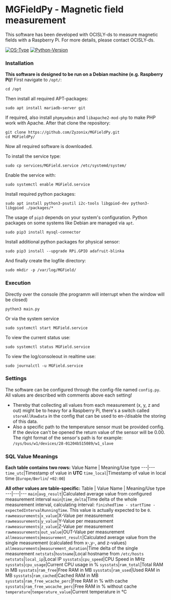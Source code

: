 # MGFieldPy - Magnetic field measurement
This software has been developed with OCISLY-ds to measure magnetic fields with a Raspberry Pi.
For more details, please contact OCISLY-ds.

[![OS-Type](https://img.shields.io/badge/OS%20Type-Linux-blue)]()
[![Python-Version](https://img.shields.io/badge/Python-3.9.2-blue)]()

### Installation
**This software is designed to be run on a Debian machine (e.g. Raspberry Pi)!**
First navigate to ```/opt/```:
```
cd /opt
```
Then install all required APT-packages:
```
sudo apt install mariadb-server git 
```
If required, also install ```phpmyadmin``` and ```libapache2-mod-php``` to make PHP work with Apache. After that clone the repository:
```
git clone https://github.com/Zyzonix/MGFieldPy.git
cd MGFieldPy/
```
Now all required software is downloaded.

To install the service type:
```
sudo cp services/MGField.service /etc/systemd/system/
```

Enable the service with:
```
sudo systemctl enable MGField.service
```

Install required python packages:
```
sudo apt install python3-psutil i2c-tools libgpiod-dev python3-libgpiod ./packages/* 
```
The usage of ```pip3``` depends on your system's configuration. Python packages on some systems like Debian are managed via ```apt```.
```
sudo pip3 install mysql-connector
```
Install additional python packages for physical sensor:
```
sudo pip3 install --upgrade RPi.GPIO adafruit-blinka
```
And  finally create the logfile directory:
```
sudo mkdir -p /var/log/MGField/
```


### Execution
Directly over the console (the programm will interrupt when the window will be closed)
```
python3 main.py
```
Or via the system service
```
sudo systemctl start MGField.service
```
To view the current status use:
```
sudo systemctl status MGField.service
```
To view the log/consoleout in realtime use:
```
sudo journalctl -u MGField.service
```

### Settings
The software can be configured through the config-file named ```config.py```. All values are described with comments above each setting!

- Thereby that collecting all values from each measurement (x, y, z and out) might be to heavy for a Raspberry Pi, there's a switch called ```storeAllRawData``` in the config that can be used to en-/disable the storing of this data.
- Also a specific path to the temperature sensor must be provided config. If the device can't be opened the return value of the sensor will be 0.00. The right format of the sensor's path is for example: ```/sys/bus/w1/devices/28-01204b515089/w1_slave```


### SQL Value Meanings
**Each table contains two rows:**
Value Name | Meaning/Use type
---|---
```time_utc```|Timestamp of value in **UTC**
```time_local```|Timestamp of value in local time (```Europe/Berlin```/ ```+02:00```)

**All other values are table-specific:**
Table | Value Name | Meaning/Use type
---|---|---
```main```|```avg_result```|Calculated average value from configured measurement interval
```main```|```time_delta```|Time delta of the whole measurement interval, calculating interval: ```finishedTime - startTime - expectedIntervalRunningTime```. This value is actually expected to be ```0```.
```rawmeasurements```|```x_value```|X-Value per measurement
```rawmeasurements```|```y_value```|Y-Value per measurement
```rawmeasurements```|```z_value```|Z-Value per measurement
```rawmeasurements```|```out_value```|OUT-Value per measurement
```allmeasurements```|```measurement_result```|Calculated average value from the single measurement (calculated from x-,y-, and z-values)
```allmeasurements```|```measurement_duration```|Time delta of the single measurement
```netstats```|```hostname```|Local hostname from ```/etc/hosts```
```netstats```|```local_ip```|Local IP
```sysstats```|```cpu_speed```|CPU Speed in MHz
```sysstats```|```cpu_usage```|Current CPU usage in %
```sysstats```|```ram_total```|Total RAM in MB
```sysstats```|```ram_free```|Free RAM in MB
```sysstats```|```ram_used```|Used RAM in MB
```sysstats```|```ram_cached```|Cached RAM in MB
```sysstats```|```ram_free_wcache_perc```|Free RAM in % with cache
```sysstats```|```ram_free_wocache_perc```|Free RAM in % without cache
```temperature```|```temperature_value```|Current temperature in °C
